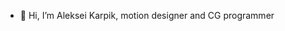 - 👋 Hi, I’m Aleksei Karpik, motion designer and CG programmer

<!---
karphub/karphub is a ✨ special ✨ repository because its `README.md` (this file) appears on your GitHub profile.
You can click the Preview link to take a look at your changes.
--->
